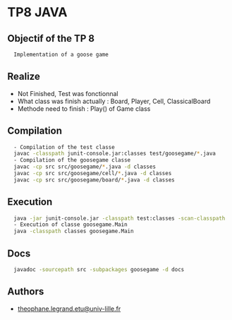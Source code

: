 # TP8 JAVA

## Objectif of the TP 8

```bash
  Implementation of a goose game 
```

## Realize

- Not Finished, Test was fonctionnal
- What class was finish actually : Board, Player, Cell, ClassicalBoard
- Methode need to finish : Play() of Game class

## Compilation

```bash
  - Compilation of the test classe
  javac -classpath junit-console.jar:classes test/goosegame/*.java
  - Compilation of the goosegame classe
  javac -cp src src/goosegame/*.java -d classes
  javac -cp src src/goosegame/cell/*.java -d classes
  javac -cp src src/goosegame/board/*.java -d classes
```

## Execution

```bash
  java -jar junit-console.jar -classpath test:classes -scan-classpath 
  - Execution of classe goosegame.Main
  java -classpath classes goosegame.Main
```

## Docs 

```bash
  javadoc -sourcepath src -subpackages goosegame -d docs
```
## Authors

- [theophane.legrand.etu@univ-lille.fr](mailto:theophane.legrand.etu@univ-lille.fr)


